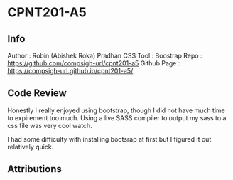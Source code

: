 # CPNT201-A5

## Info

Author : Robin (Abishek Roka) Pradhan
CSS Tool : Boostrap
Repo : https://github.com/compsigh-url/cpnt201-a5
Github Page : https://compsigh-url.github.io/cpnt201-a5/

## Code Review

Honestly I really enjoyed using bootstrap, though I did not have much time to expirement too much. 
Using a live SASS compiler to output my sass to a css file was very cool watch.

I had some difficulty with installing bootsrap at first but I figured it out relatively quick.

## Attributions




